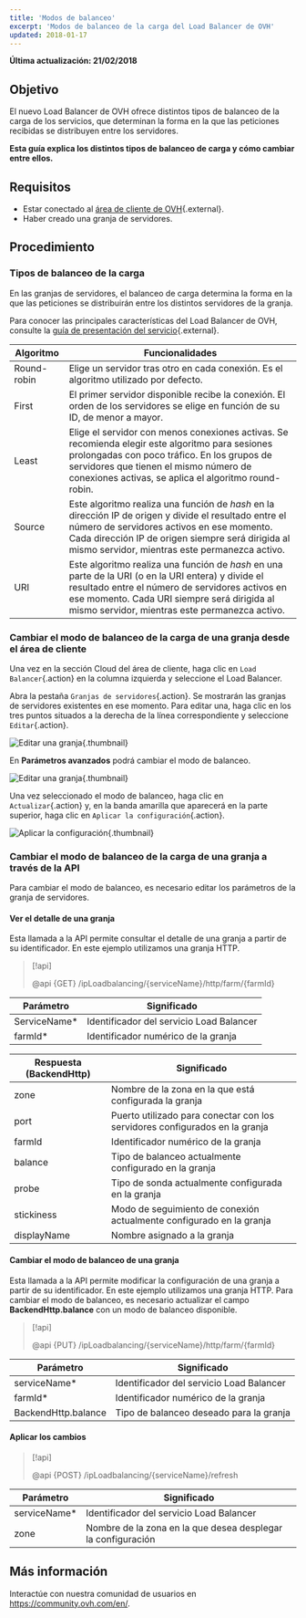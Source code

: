 ```yaml
---
title: 'Modos de balanceo'
excerpt: 'Modos de balanceo de la carga del Load Balancer de OVH'
updated: 2018-01-17
---
```


**Última actualización: 21/02/2018**

## Objetivo

El nuevo Load Balancer de OVH ofrece distintos tipos de balanceo de la carga de los servicios, que determinan la forma en la que las peticiones recibidas se distribuyen entre los servidores.

**Esta guía explica los distintos tipos de balanceo de carga y cómo cambiar entre ellos.**

## Requisitos

- Estar conectado al [área de cliente de OVH](https://www.ovh.com/auth/?action=gotomanager&){.external}.
- Haber creado una granja de servidores.


## Procedimiento

### Tipos de balanceo de la carga

En las granjas de servidores, el balanceo de carga determina la forma en la que las peticiones se distribuirán entre los distintos servidores de la granja.

Para conocer las principales características del Load Balancer de OVH, consulte la [guía de presentación del servicio](/pages/cloud/load_balancer/use_presentation){.external}.

|Algoritmo|Funcionalidades|
|---|---|
|Round-robin|Elige un servidor tras otro en cada conexión. Es el algoritmo utilizado por defecto.|
|First|El primer servidor disponible recibe la conexión. El orden de los servidores se elige en función de su ID, de menor a mayor.|
|Least|Elige el servidor con menos conexiones activas. Se recomienda elegir este algoritmo para sesiones prolongadas con poco tráfico. En los grupos de servidores que tienen el mismo número de conexiones activas, se aplica el algoritmo round-robin.|
|Source|Este algoritmo realiza una función de *hash* en la dirección IP de origen y divide el resultado entre el número de servidores activos en ese momento. Cada dirección IP de origen siempre será dirigida al mismo servidor, mientras este permanezca activo.|
|URI|Este algoritmo realiza una función de *hash* en una parte de la URI (o en la URI entera) y divide el resultado entre el número de servidores activos en ese momento. Cada URI siempre será dirigida al mismo servidor, mientras este permanezca activo.|


### Cambiar el modo de balanceo de la carga de una granja desde el área de cliente 

Una vez en la sección Cloud del área de cliente, haga clic en `Load Balancer`{.action} en la columna izquierda y seleccione el Load Balancer.

Abra la pestaña `Granjas de servidores`{.action}. Se mostrarán las granjas de servidores existentes en ese momento. Para editar una, haga clic en los tres puntos situados a la derecha de la línea correspondiente y seleccione `Editar`{.action}.

![Editar una granja](images/server_cluster_change.png){.thumbnail}

En **Parámetros avanzados** podrá cambiar el modo de balanceo.

![Editar una granja](images/distrib_mode_edit.png){.thumbnail}

Una vez seleccionado el modo de balanceo, haga clic en `Actualizar`{.action} y, en la banda amarilla que aparecerá en la parte superior, haga clic en `Aplicar la configuración`{.action}.

![Aplicar la configuración](images/apply_config.png){.thumbnail}


### Cambiar el modo de balanceo de la carga de una granja a través de la API

Para cambiar el modo de balanceo, es necesario editar los parámetros de la granja de servidores. 

#### Ver el detalle de una granja

Esta llamada a la API permite consultar el detalle de una granja a partir de su identificador. En este ejemplo utilizamos una granja HTTP.

> [!api]
>
> @api {GET} /ipLoadbalancing/{serviceName}/http/farm/{farmId}
> 

|Parámetro|Significado|
|---|---|
|ServiceName*|Identificador del servicio Load Balancer|
|farmId*|Identificador numérico de la granja|

|Respuesta (BackendHttp)|Significado|
|---|---|
|zone|Nombre de la zona en la que está configurada la granja|
|port|Puerto utilizado para conectar con los servidores configurados en la granja|
|farmId|Identificador numérico de la granja|
|balance|Tipo de balanceo actualmente configurado en la granja|
|probe|Tipo de sonda actualmente configurada en la granja|
|stickiness|Modo de seguimiento de conexión actualmente configurado en la granja|
|displayName|Nombre asignado a la granja|

#### Cambiar el modo de balanceo de una granja

Esta llamada a la API permite modificar la configuración de una granja a partir de su identificador. En este ejemplo utilizamos una granja HTTP. Para cambiar el modo de balanceo, es necesario actualizar el campo **BackendHttp.balance** con un modo de balanceo disponible.

> [!api]
>
> @api {PUT} /ipLoadbalancing/{serviceName}/http/farm/{farmId}
> 

|Parámetro|Significado|
|---|---|
|serviceName*|Identificador del servicio Load Balancer|
|farmId*|Identificador numérico de la granja|
|BackendHttp.balance|Tipo de balanceo deseado para la granja|

#### Aplicar los cambios

> [!api]
>
> @api {POST} /ipLoadbalancing/{serviceName}/refresh
> 

|Parámetro|Significado|
|---|---|
|serviceName*|Identificador del servicio Load Balancer|
|zone|Nombre de la zona en la que desea desplegar la configuración|


## Más información

Interactúe con nuestra comunidad de usuarios en <https://community.ovh.com/en/>.